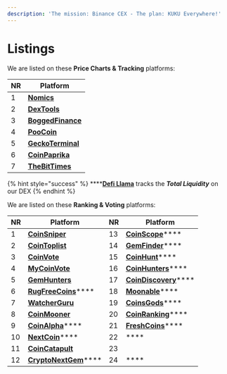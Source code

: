 ```yaml
---
description: 'The mission: Binance CEX - The plan: KUKU Everywhere!'
---
```


# Listings

We are listed on these **Price Charts & Tracking** platforms:

| NR | Platform                                                                                                          |
| -- | ----------------------------------------------------------------------------------------------------------------- |
| 1  | ****[**Nomics**](https://nomics.com/assets/kuku2-pankuku)****                                                     |
| 2  | ****[**DexTools**](https://www.dextools.io/app/bsc/pair-explorer/0x9b6742066be28c12402c892d4c7c5bd585f14ddd)****  |
| 3  | ****[**BoggedFinance**](https://charts.bogged.finance/?c=bsc\&t=0x84Fd7CC4Cd689fC021eE3D00759B6D255269D538)****   |
| 4  | ****[**PooCoin**](https://poocoin.app/tokens/0x84fd7cc4cd689fc021ee3d00759b6d255269d538)****                      |
| 5  | ****[**GeckoTerminal**](https://geckoterminal.com/bsc/pools/0x880f72d967ebc1ee87c1f89a0706a4c3bfe47831)****       |
| 6  | ****[**CoinPaprika**](https://coinpaprika.com/it/trading-view/kuku-pankuku)****                                   |
| 7  | ****[**TheBitTimes**](https://thebittimes.com/token-KUKU-BSC-0x84Fd7CC4Cd689fC021eE3D00759B6D255269D538.html)**** |

{% hint style="success" %}
****[**Defi Llama**](https://defillama.com/protocol/pankuku) tracks the _**Total Liquidity**_ on our DEX
{% endhint %}

We are listed on these **Ranking & Voting** platforms:

| NR | Platform                                                                                    | NR | Platform                                                                   |
| -- | ------------------------------------------------------------------------------------------- | -- | -------------------------------------------------------------------------- |
| 1  | ****[**CoinSniper**](https://coinsniper.net/coin/28158)****                                 | 13 | [**CoinScope**](https://www.coinscope.co/coin/kuku)****                    |
| 2  | ****[**CoinToplist**](https://cointoplist.net/coin/pankuku)****                             | 14 | [**GemFinder**](https://gemfinder.cc/gem/8010)****                         |
| 3  | ****[**CoinVote**](https://coinvote.cc/coin/Pankuku)****                                    | 15 | [**CoinHunt**](https://coinhunt.cc/coin/472882472)****                     |
| 4  | ****[**MyCoinVote**](https://www.mycoinvote.com/panKUKU)****                                | 16 | [**CoinHunters**](https://coinhunters.cc/tokens/panKUKU)****               |
| 5  | ****[**GemHunters**](https://gemhunters.net/coin/pankuku/)****                              | 17 | [**CoinDiscovery**](https://coindiscovery.app/coin/pankuku/overview)****   |
| 6  | [**RugFreeCoins**](https://www.rugfreecoins.com/details/8453)****                           | 18 | [**Moonable**](https://www.moonable.co/coin/9erY81RFiHIlpJL90r1C)****      |
| 7  | ****[**WatcherGuru**](https://watcher.guru/coin/pankuku)****                                | 19 | [**CoinsGods**](https://coinsgods.com/coin/4748)****                       |
| 8  | ****[**CoinMooner**](https://coinmooner.com/coin/14060)****                                 | 20 | [**CoinRanking**](https://coinranking.com/coin/1uxgo8EkH+pankuku-kuku)**** |
| 9  | [**CoinAlpha**](https://coinalpha.app/token/0x84Fd7CC4Cd689fC021eE3D00759B6D255269D538)**** | 21 | [**FreshCoins**](https://www.freshcoins.io/coins/pankuku)****              |
| 10 | [**NextCoin**](https://nextcoin.us/coin/pankuku/)****                                       | 22 | ****                                                                       |
| 11 | ****[**CoinCatapult**](https://coincatapult.com/coin/pankuku-kuku)****                      | 23 |                                                                            |
| 12 | [**CryptoNextGem**](https://cryptonextgem.com/introduction-about-pankuku-token/)****        | 24 | ****                                                                       |
